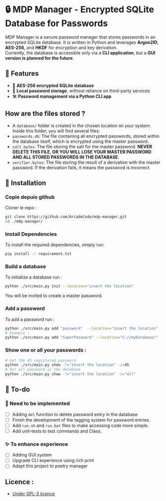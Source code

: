 # 🔒 MDP Manager - Encrypted SQLite Database for Passwords
MDP Manager is a secure password manager that stores passwords in an encrypted SQLite database. It is written in Python and leverages **Argon2ID**, **AES-256**, and **HKDF** for encryption and key derivation.  
Currently, the database is accessible only via a **CLI application**, but a **GUI version is planned for the future**.

## 📌 Features
- 🔐 **AES-256 encrypted SQLite database**
- 📂 **Local password storage**, without reliance on third-party services
- 🛠 **Password management via a Python CLI app**


## How are the files stored ? 
- A `database/` folder is created in the chosen location on your system. Inside this folder, you will find several files:  
- `passwords.db`: The file containing all encrypted passwords, stored within the database itself, which is encrypted using the master password.  
- `salt.bytes`: The file storing the salt for the master password. **NEVER DELETE THIS FILE, OR YOU WILL LOSE YOUR MASTER PASSWORD AND ALL STORED PASSWORDS IN THE DATABASE.**  
- `verifier.bytes`: The file storing the result of a derivation with the master password. If the derivation fails, it means the password is incorrect.

## 🚀 Installation
### Copie depuis github
Cloner le repo :
```sh
git clone https://github.com/ArcadeCode/mdp-manager.git
cd ./mdp-manager/
```
### Install Dependencies
To install the required dependencies, simply run:
```sh
pip install -r requirement.txt
```

### Build a database
To initialize a database run :
```sh
python ./src/main.py init --location="insert the location" 
```
You will be invited to create a master password.

### Add a password
To add a password run :
```sh
python ./src/main.py add "password"  --location="insert the location" --service="service linked to the password has string"
# Exemple :
python ./src/main.py add "SuperPassword" --location="C://myDatabase/" --service="chess.com"
```

### Show one or all your passwords :
```sh
# Get the 45 registered password
python ./src/main.py show -l="insert the location" -i=45
# Get all password in the database
python ./src/main.py show -l="insert the location" -i="all"
```

## 📝 To-do
### 🔧 Need to be implemented
- [ ] Adding `del` function to delete password entry in the database.
- [ ] Finish the development of the tagging system for password entries.
- [ ] Add `run.sh` and `run.bat` files to make accessing code more simple.
- [ ] Add unit-tests to test commands and Class.

### ✨ To enhance experience
- [ ] Adding GUI system
- [ ] Upgrade CLI experience using rich print
- [ ] Adapt this project to poetry manager

## Licence :
- [Under GPL-3 licence](./licence.md)
